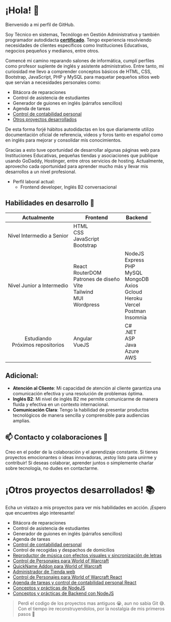# ¡Hola! 👋

Bienvenido a mi perfil de GitHub.

Soy Técnico en sistemas, Tecnólogo en Gestión Administrativa y también programador autodidacta **<a
  href="http://platzi.com/p/IAM-DEV88/">certificado</a>**. Tengo experiencia resolviendo necesidades de clientes específicos como Instituciones Educativas, negocios pequeños y medianos, entre otros.

Comencé mi camino reparando salones de informática, cumplí perfiles como profesor suplente de inglés y asistente administrativo. Entre tanto, mi curiosidad me llevo a comprender conceptos básicos de HTML, CSS, Bootstrap, JavaScript, PHP y MySQL para maquetar pequeños sitios web que servían a necesidades personales como:
- Bitácora de reparaciones
- Control de asistencia de estudiantes
- Generador de guiones en inglés (párrafos sencillos)
- Agenda de tareas
- <a href="https://github.com/IAM-DEV88/RIE">Control de contabilidad personal</a>
- [Otros proyectos desarrollados](https://github.com/IAM-DEV88/About-me#otros-proyectos-desarrollados-)

De esta forma forjé hábitos autodidactas en los que diariamente utilizo documentación oficial de referencia, videos y foros tanto en español como en inglés para mejorar y consolidar mis conocimientos.

Gracias a esto tuve oportunidad de desarrollar algunas páginas web para Instituciones Educativas, pequeñas tiendas y asociaciones que publique usando GoDaddy, Hostinger, entre otros servicios de hosting. Actualmente, aprovecho cada oportunidad para aprender mucho más y llevar mis desarrollos a un nivel profesional. 

- Perfil laboral actual:
  - Frontend developer, Inglés B2 conversacional

## Habilidades en desarrollo 🚀
<table align="center">
  <thead>
    <tr>
      <th>Actualmente</th>
      <th>Frontend</th>
      <th>Backend</th>
    </tr>
  </thead>
  <tbody>
    <tr>
      <td align="center">Nivel Intermedio a Senior</td>
      <td>
        <div>HTML</div>
        <div>CSS</div>
        <div>JavaScript</div>
        <div>Bootstrap</div>
      </td>
      <td>
      </td>
    </tr>
    <tr>
      <td align="center">Nivel Junior a Intermedio</td>
      <td>
        <div>React</div>
        <div>RouterDOM</div>
        <div>Patrones de diseño</div>
        <div>Vite</div>
        <div>Tailwind</div>
        <div>MUI</div>
        <div>Wordpress</div>
      </td>
      <td>
        <div>NodeJS</div>
        <div>Express</div>
        <div>PHP</div>
        <div>MySQL</div>
        <div>MongoDB</div>
        <div>Axios</div>
        <div>Gcloud</div>
        <div>Heroku</div>
        <div>Vercel</div>
        <div>Postman</div>
        <div>Insomnia</div>
      </td>
    </tr>
    <tr>
      <td align="center">Estudiando<br>Próximos repositorios</td>
      <td>
        <div>Angular</div>
        <div>VueJS</div>
      </td>
     <td>
        <div>C#</div>
        <div>.NET</div>
        <div>ASP</div>
        <div>Java</div>
        <div>Azure</div>
        <div>AWS</div>
        </td>
    </tr>
  </tbody>
</table>

## **Adicional**:
- **Atención al Cliente**: Mi capacidad de atención al cliente garantiza una comunicación efectiva y una resolución de problemas óptima.
- **Inglés B2**: Mi nivel de inglés B2 me permite comunicarme de manera fluida y efectiva en un contexto internacional.
- **Comunicación Clara**: Tengo la habilidad de presentar productos tecnológicos de manera sencilla y comprensible para
audiencias amplias.

## 📫 Contacto y colaboraciones 🤝
Creo en el poder de la colaboración y el aprendizaje constante. Si tienes proyectos emocionantes o ideas innovadoras, ¡estoy listo para unirme y contribuir!
Si deseas colaborar, aprender juntos o simplemente charlar sobre tecnología, no dudes en contactarme.

# ¡Otros proyectos desarrollados! 📚
Echa un vistazo a mis proyectos para ver mis habilidades en acción. ¡Espero que encuentres algo interesante!
- Bitácora de reparaciones
- Control de asistencia de estudiantes
- Generador de guiones en inglés (párrafos sencillos)
- Agenda de tareas
- <a href="https://github.com/IAM-DEV88/RIE">Control de contabilidad personal</a>
- Control de recogidas y despachos de domicilios
- <a href="https://github.com/IAM-DEV88/TrackVisualizer"> Reproductor de música con efectos visuales y sincronización de letras</a>
- <a href="https://github.com/IAM-DEV88/WowTask">Control de Personajes para World of Warcraft</a>
- <a href="https://github.com/IAM-DEV88/QuickName">QuickName Addon para World of Warcraft</a>
- <a href="https://github.com/IAM-DEV88/AdminTiendaWeb">Administrador de Tienda web</a>
- <a href="https://github.com/IAM-DEV88/wowtaskreact">Control de Personajes para World of Warcraft React</a>
- <a href="https://github.com/IAM-DEV88/agendareact">Agenda de tareas y control de contabilidad personal React</a>
- <a href="https://github.com/IAM-DEV88/fundamentos-nodejs">Conceptos y prácticas de NodeJS</a>
- <a href="https://github.com/IAM-DEV88/backend-nodejs">Conceptos y prácticas de Backend con NodeJS</a>


> Perdi el codigo de los proyectos mas antiguos 😭, aun no sabia Git 😅. Con el tiempo ire reconstruyendolos, por la nostalgia de mis primeros pasos 💪
